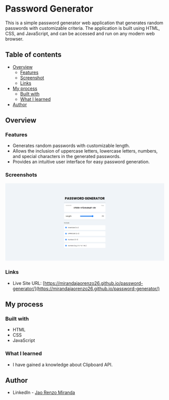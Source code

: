 # Password Generator

This is a simple password generator web application that generates random passwords with customizable criteria. The application is built using HTML, CSS, and JavaScript, and can be accessed and run on any modern web browser.

## Table of contents

- [Overview](#overview)
  - [Features](#features)
  - [Screenshot](#screenshot)
  - [Links](#links)
- [My process](#my-process)
  - [Built with](#built-with)
  - [What I learned](#what-i-learned)
- [Author](#author)

## Overview

### Features

- Generates random passwords with customizable length.
- Allows the inclusion of uppercase letters, lowercase letters, numbers, and special characters in the generated passwords.
- Provides an intuitive user interface for easy password generation.

### Screenshots

![Desktop Preview](/password-generator.png?raw=true "Desktop Preview")

### Links

- Live Site URL: [https://mirandajaorenzo26.github.io/password-generator/](https://mirandajaorenzo26.github.io/password-generator/)

## My process

### Built with

- HTML
- CSS
- JavaScript

### What I learned

- I have gained a knowledge about Clipboard API.

## Author

- LinkedIn - [Jao Renzo Miranda](https://www.linkedin.com/in/jao-renzo-miranda/)
